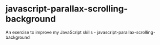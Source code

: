 # javascript-parallax-scrolling-background
An exercise to improve my JavaScript skills - javascript-parallax-scrolling-background
